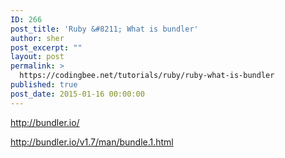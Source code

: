 ```yaml
---
ID: 266
post_title: 'Ruby &#8211; What is bundler'
author: sher
post_excerpt: ""
layout: post
permalink: >
  https://codingbee.net/tutorials/ruby/ruby-what-is-bundler
published: true
post_date: 2015-01-16 00:00:00
---
```

http://bundler.io/

http://bundler.io/v1.7/man/bundle.1.html